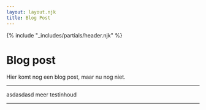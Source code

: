 ```yaml
---
layout: layout.njk
title: Blog Post 
---
```


{% include "_includes/partials/header.njk" %}

# Blog post
Hier komt nog een blog post, maar nu nog niet.

---
asdasdasd
meer testinhoud

---